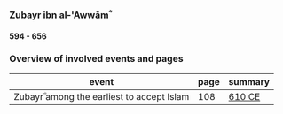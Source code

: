 ### Zubayr ibn al-'Awwāmؓ
#### 594 - 656

### Overview of involved events and pages

event | page | summary
-|-|-
Zubayrؓ among the earliest to accept Islam | 108 | [610 CE](../events/0610_Dawn_of_prophethood)
